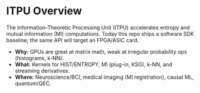 # ITPU Overview

The Information-Theoretic Processing Unit (ITPU) accelerates entropy and mutual information (MI) computations. Today this repo ships a software SDK baseline; the same API will target an FPGA/ASIC card.

- **Why:** GPUs are great at matrix math, weak at irregular probability ops (histograms, k-NN).
- **What:** Kernels for HIST/ENTROPY, MI (plug-in, KSG), k-NN, and streaming derivatives.
- **Where:** Neuroscience/BCI, medical imaging (MI registration), causal ML, quantum/QEC.
